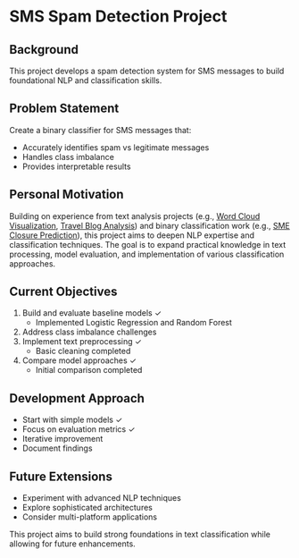 # SMS Spam Detection Project

## Background
This project develops a spam detection system for SMS messages to build foundational NLP and classification skills.

## Problem Statement
Create a binary classifier for SMS messages that:
- Accurately identifies spam vs legitimate messages
- Handles class imbalance
- Provides interpretable results

## Personal Motivation
Building on experience from text analysis projects (e.g., [Word Cloud Visualization](https://nayeonkwonds.medium.com/deep-dive-into-word-cloud-creation-c2fc7fc09c12), [Travel Blog Analysis](https://nayeonkwonds.medium.com/web-scraping-and-text-analysis-of-travel-trends-on-blogs-e83a453d34ed)) and binary classification work (e.g., [SME Closure Prediction](https://github.com/KwonNayeon/numble)), this project aims to deepen NLP expertise and classification techniques. The goal is to expand practical knowledge in text processing, model evaluation, and implementation of various classification approaches.

## Current Objectives
1. Build and evaluate baseline models ✓
   * Implemented Logistic Regression and Random Forest
2. Address class imbalance challenges
3. Implement text preprocessing ✓
   * Basic cleaning completed
4. Compare model approaches ✓
   * Initial comparison completed

## Development Approach
- Start with simple models ✓
- Focus on evaluation metrics ✓
- Iterative improvement
- Document findings

## Future Extensions
- Experiment with advanced NLP techniques
- Explore sophisticated architectures
- Consider multi-platform applications

This project aims to build strong foundations in text classification while allowing for future enhancements.
